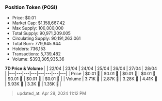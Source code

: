 
  ### Position Token (POSI)
  - Price: $0.01
  - Market Cap: $1,158,667.42
  - Max Supply: 100,000,000
  - Total Supply: 90,971,209.005
  - Circulating Supply: 90,191,263.061
  - Total Burn: 779,945.944
  - Holders: 736,153
  - Transactions: 5,739,482
  - Volume: $393,305,935.36

  **7D Price & Volume**
  | | 22&#x2F;04 | 23&#x2F;04 | 24&#x2F;04 | 25&#x2F;04 | 26&#x2F;04 | 27&#x2F;04 | 28&#x2F;04 |
  |---|---|---|---|---|---|---|---|
  | Price | $0.01 🔻 | $0.01 🔻 | $0.01 🔻 | $0.01 🔻 | $0.01 🔻 | $0.01 🔻 | $0.01 🚀 |
  | Volume | 3.71K 🚀 | 2.87K 🔻 | 3.28K 🚀 | 4.41K 🚀 | 5.93K 🚀 | 3.3K 🔻 | 1.35K 🔻 |

  > updated_at: Apr 28, 2024 11:12 PM
